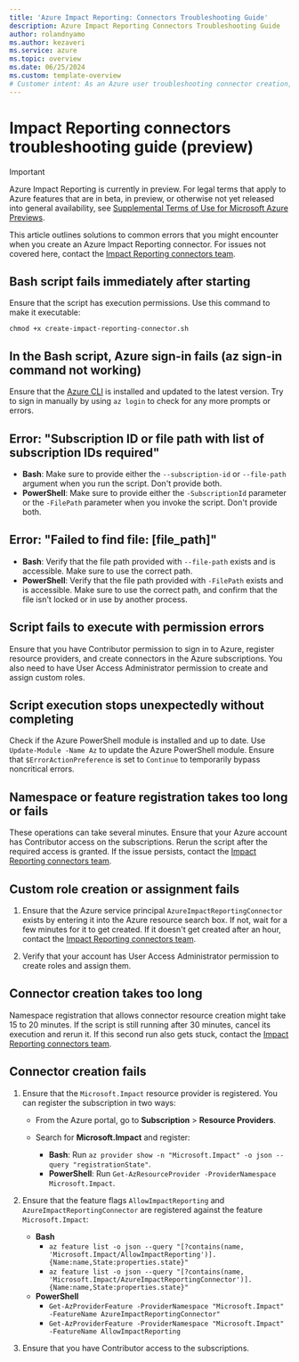```yaml
---
title: 'Azure Impact Reporting: Connectors Troubleshooting Guide'
description: Azure Impact Reporting Connectors Troubleshooting Guide 
author: rolandnyamo
ms.author: kezaveri
ms.service: azure 
ms.topic: overview
ms.date: 06/25/2024
ms.custom: template-overview
# Customer intent: As an Azure user troubleshooting connector creation, I want guidance on solving common errors so that I can successfully create and manage Impact Reporting Connectors without delays or issues.
---
```


# Impact Reporting connectors troubleshooting guide (preview)

> [!IMPORTANT]
> Azure Impact Reporting is currently in preview. For legal terms that apply to Azure features that are in beta, in preview, or otherwise not yet released into general availability, see [Supplemental Terms of Use for Microsoft Azure Previews](https://azure.microsoft.com/support/legal/preview-supplemental-terms/).

This article outlines solutions to common errors that you might encounter when you create an Azure Impact Reporting connector. For issues not covered here, contact the [Impact Reporting connectors team](mailto:impactrp-preview@microsoft.com).

## Bash script fails immediately after starting

Ensure that the script has execution permissions. Use this command to make it executable:

`chmod +x create-impact-reporting-connector.sh`

## In the Bash script, Azure sign-in fails (az sign-in command not working)

Ensure that the [Azure CLI](/cli/azure) is installed and updated to the latest version. Try to sign in manually by using `az login` to check for any more prompts or errors.

## Error: "Subscription ID or file path with list of subscription IDs required"

- **Bash**: Make sure to provide either the `--subscription-id` or `--file-path` argument when you run the script. Don't provide both. <br>
- **PowerShell**: Make sure to provide either the `-SubscriptionId` parameter or the `-FilePath` parameter when you invoke the script. Don't provide both.

## Error: "Failed to find file: [file_path]"

- **Bash**: Verify that the file path provided with `--file-path` exists and is accessible. Make sure to use the correct path. <br>
- **PowerShell**: Verify that the file path provided with `-FilePath` exists and is accessible. Make sure to use the correct path, and confirm that the file isn't locked or in use by another process.

## Script fails to execute with permission errors

Ensure that you have Contributor permission to sign in to Azure, register resource providers, and create connectors in the Azure subscriptions. You also need to have User Access Administrator permission to create and assign custom roles.

## Script execution stops unexpectedly without completing

Check if the Azure PowerShell module is installed and up to date. Use `Update-Module -Name Az` to update the Azure PowerShell module. Ensure that `$ErrorActionPreference` is set to `Continue` to temporarily bypass noncritical errors.

## Namespace or feature registration takes too long or fails

These operations can take several minutes. Ensure that your Azure account has Contributor access on the subscriptions. Rerun the script after the required access is granted. If the issue persists, contact the [Impact Reporting connectors team](mailto:impactrp-preview@microsoft.com).

## Custom role creation or assignment fails

1. Ensure that the Azure service principal `AzureImpactReportingConnector` exists by entering it into the Azure resource search box. If not, wait for a few minutes for it to get created. If it doesn't get created after an hour, contact the [Impact Reporting connectors team](mailto:impactrp-preview@microsoft.com).

1. Verify that your account has User Access Administrator permission to create roles and assign them.

## Connector creation takes too long

Namespace registration that allows connector resource creation might take 15 to 20 minutes. If the script is still running after 30 minutes, cancel its execution and rerun it. If this second run also gets stuck, contact the [Impact Reporting connectors team](mailto:impactrp-preview@microsoft.com).

## Connector creation fails

1. Ensure that the `Microsoft.Impact` resource provider is registered. You can register the subscription in two ways:

    - From the Azure portal, go to **Subscription** > **Resource Providers**.
    - Search for **Microsoft.Impact** and register:

       - **Bash**: Run `az provider show -n "Microsoft.Impact" -o json --query "registrationState"`.
       - **PowerShell**: Run `Get-AzResourceProvider -ProviderNamespace Microsoft.Impact`.

1. Ensure that the feature flags `AllowImpactReporting` and `AzureImpactReportingConnector` are registered against the feature `Microsoft.Impact`:

    - **Bash**
        - `az feature list -o json --query "[?contains(name, 'Microsoft.Impact/AllowImpactReporting')].{Name:name,State:properties.state}"`
        - `az feature list -o json --query "[?contains(name, 'Microsoft.Impact/AzureImpactReportingConnector')].{Name:name,State:properties.state}"` <br>
    - **PowerShell**
        - `Get-AzProviderFeature -ProviderNamespace "Microsoft.Impact" -FeatureName AzureImpactReportingConnector"`
        - `Get-AzProviderFeature -ProviderNamespace "Microsoft.Impact" -FeatureName AllowImpactReporting` <br>
1. Ensure that you have Contributor access to the subscriptions.
